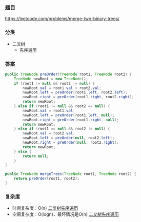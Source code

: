 ### 题目
https://leetcode.com/problems/merge-two-binary-trees/

### 分类
* 二叉树
    * 先序遍历

### 答案
```java
public TreeNode preOrder(TreeNode root1, TreeNode root2) {
    TreeNode newRoot = new TreeNode();
    if (root1 != null && root2 != null) {
        newRoot.val = root1.val + root2.val;
        newRoot.left = preOrder(root1.left, root2.left);
        newRoot.right = preOrder(root1.right, root2.right);
        return newRoot;
    } else if (root1 != null && root2 == null) {
        newRoot.val = root1.val;
        newRoot.left = preOrder(root1.left, null);
        newRoot.right = preOrder(root1.right, null);
        return newRoot;
    } else if (root1 == null && root2 != null) {
        newRoot.val = root2.val;
        newRoot.left = preOrder(null, root2.left);
        newRoot.right = preOrder(null, root2.right);
        return newRoot;
    } else {
        return null;
    }
}

public TreeNode mergeTrees(TreeNode root1, TreeNode root2) {
    return preOrder(root1, root2);
}
```

### 复杂度
* 时间复杂度：O(n) [二叉树先序遍历](https://github.com/HolmesJJ/CS2040S-Data-Structures-and-Algorithms/wiki/Binary-Tree)
* 空间复杂度：O(logn)，最坏情况是O(n) [二叉树先序遍历](https://github.com/HolmesJJ/CS2040S-Data-Structures-and-Algorithms/wiki/Binary-Search-Tree)
